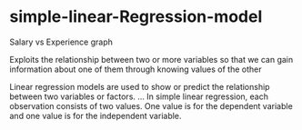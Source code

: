 # simple-linear-Regression-model
Salary vs Experience  graph

Exploits the relationship between two or more
variables so that we can gain information about one of
them through knowing values of the other

Linear regression models are used to show or predict the relationship between two variables or factors. ... In simple linear regression, each observation consists of two values. One value is for the dependent variable and one value is for the independent variable.
